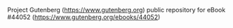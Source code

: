 Project Gutenberg (https://www.gutenberg.org) public repository for eBook #44052 (https://www.gutenberg.org/ebooks/44052)
